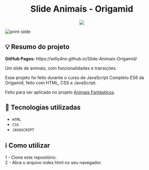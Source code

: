 <h1 align="center"> Slide Animais - Origamid </h1>

<p align="center">
  <img src="https://img.shields.io/badge/STATUS-CONCLUÍDO-brightgreen""/>
</p>

![print-slide](https://user-images.githubusercontent.com/101363317/218285207-458eef24-7461-4b8e-91b1-97a8f5a40bd7.PNG)

<h2> 💡 Resumo do projeto </h2>
<p><b>GitHub Pages:</b> https://willy4nn.github.io/Slide-Animais-Origamid/ </p>
<p> Um slide de animais, com funcionalidades e transições. </p>
<p> Esse projeto foi feito durante o curso de JavaScript Completo ES6 da Origamid, feito com HTML, CSS e JavaScript. </p>
<p> Feito para ser aplicado no projeto <a href="https://github.com/willy4nn/Animais-Fantasticos-Origamid">Animais Fantásticos</a>. </p>

<h2> 🚀 Tecnologias utilizadas </h2>

- ``HTML``
- ``CSS``
- ``JAVASCRIPT``

<h2> ℹ️ Como utilizar </h2>

1 - Clone este repositório. <br>
2 - Abra o arquivo index.html no seu navegador. <br>
